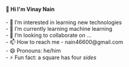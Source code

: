 <h4>👋 Hi I'm Vinay Nain</h4>
- 👀 I’m interested in learning new technologies
<br>
- 🌱 I’m currently learning machine learning
<br>
- 💞️ I’m looking to collaborate on ...
<br>
- 📫 How to reach me - nain46600@gmail.com
<br>
- 😄 Pronouns: he/him
<br>
- ⚡ Fun fact: a square has four <i>sides</i>

<!---
nimonain/nimonain is a ✨ special ✨ repository because its `README.md` (this file) appears on your GitHub profile.
You can click the Preview link to take a look at your changes.
--->
